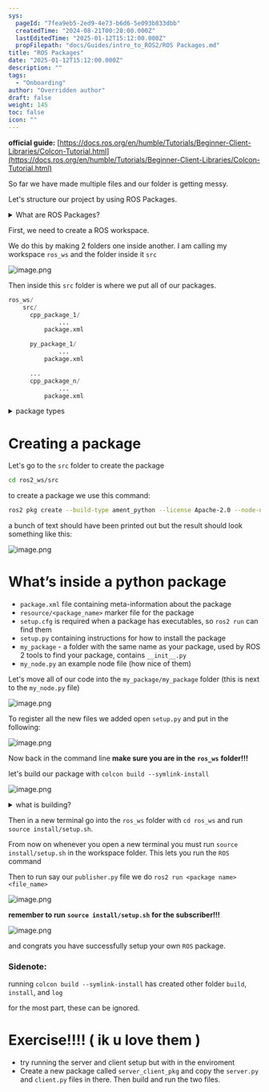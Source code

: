 ```yaml
---
sys:
  pageId: "7fea9eb5-2ed9-4e73-b6d6-5e093b833dbb"
  createdTime: "2024-08-21T00:28:00.000Z"
  lastEditedTime: "2025-01-12T15:12:00.000Z"
  propFilepath: "docs/Guides/intro_to_ROS2/ROS Packages.md"
title: "ROS Packages"
date: "2025-01-12T15:12:00.000Z"
description: ""
tags:
  - "Onboarding"
author: "Overridden author"
draft: false
weight: 145
toc: false
icon: ""
---
```


**official guide:** [https://docs.ros.org/en/humble/Tutorials/Beginner-Client-Libraries/Colcon-Tutorial.html](https://docs.ros.org/en/humble/Tutorials/Beginner-Client-Libraries/Colcon-Tutorial.html)

So far we have made multiple files and our folder is getting messy.

Let's structure our project by using ROS Packages.

<details>

<summary>What are ROS Packages?</summary>

ROS Packages are, as the name implies, packages of code that are highly sharable between ROS developers.

They consist of a folder, `package.xml` file, and source code

```python
      cpp_package_1/
		      ... imagine much code files here ..
          package.xml
```

</details>

First, we need to create a ROS workspace.

We do this by making 2 folders one inside another. I am calling my workspace `ros_ws` and the folder inside it `src`

![image.png](https://prod-files-secure.s3.us-west-2.amazonaws.com/d518164a-d88e-44d1-a4ee-3adb3bd8bce0/70706947-fd18-4537-a67b-e12946812d31/image.png?X-Amz-Algorithm=AWS4-HMAC-SHA256&X-Amz-Content-Sha256=UNSIGNED-PAYLOAD&X-Amz-Credential=ASIAZI2LB466ZZUCRS4Z%2F20250425%2Fus-west-2%2Fs3%2Faws4_request&X-Amz-Date=20250425T121512Z&X-Amz-Expires=3600&X-Amz-Security-Token=IQoJb3JpZ2luX2VjEJT%2F%2F%2F%2F%2F%2F%2F%2F%2F%2FwEaCXVzLXdlc3QtMiJGMEQCIFcNbUm%2FJVTM1AoDu%2F2sqE5LgWMsFSWvo1luWVacJW5BAiA6IqrhejUen4LYUCjfnMDUGzfxVRm7MPPnpq7Y%2FSaTkyr%2FAwgtEAAaDDYzNzQyMzE4MzgwNSIMcDXEQu6OvfqNWPCsKtwDHrsa4rCAUZfreV2b85eKGiJB4zq4F5hinWN6avZhWmhnLwop3OHjcJVVNsWLRL%2BeJVu4T%2F6Im1cJHPlBMR8CwId58wram5OIqhUMRSoHFqYisHN%2BLdXHwq2wOPpYV59ufBW%2BTsoaoPAwypJwhmskKFgq6usOl8zfSW30QDc0inFQqPIMX284p%2Bd2c7mM%2B2b2X4gyO6sp3NP4VqzGquzFQ%2BOg1i6Ej0cB7W1Jq0tmajDH%2FfOTAWqQVsCQAWUE3SoQv4SjjbtRPLrDTcAZpvLTkA2CPa1V%2F7itXHeBXeUdKetrDc5SQOGNHV76%2FnDKeSqUVDWHVI6rFDI9NJe4ulKiPUQv4RXP2kVpjNf2JDt2eHzbH8Tny%2Fju6PjZvnNXJJu8R0q3b3fgxOcIhqtkWdyMiOIbIXzfKEJhuC9dz0IPvbWtdQJi9DfQo%2BJ7%2B2GkZwcBOaw27WUn84hbpUqrVopsQh9g35xvo15HBxba5GiTJ9M3TraSkHyM89JjRplsDZjJCTwwV4Qi%2BbV8gud%2FhlCv9A9bc14dmmOXodJonlg5Q%2BqDwJFqMDzU0B0q6sY1D9%2B4DROxhPUwRVp%2F1mQhjH03g2BV3ypgCHwh2F1D2iRcqMKIOil2Jc9fZJXiHo0wi%2BStwAY6pgGIF81OGx0vsqKaScbhAlfyaMu%2Bto%2FML%2Bd2CSADLHMjctimSZ5hY6xh6RgO4aGy8vp7%2B27qgKMnEm%2BXXD8V6p8WypGxQQHEV4JAWFhMO%2BBOqzYa8uTmJbspLKsGIJ5ZYqkEpiLiqyrWvdchDCA15e1RDwkU75Rl4cdtRaf7fybZd1Bpk4y%2Fuf%2F0X5loOLdsMJajeKABCn0fcgOw6hKYueUmSdiH67XN&X-Amz-Signature=499fc3c440a82258fe11acc24e2ec4f76049f02ac4bbd9addbec178426fe908c&X-Amz-SignedHeaders=host&x-id=GetObject)

Then inside this `src` folder is where we put all of our packages.

```python
ros_ws/
    src/
      cpp_package_1/
		      ...
          package.xml

      py_package_1/
		      ...
          package.xml

      ...
      cpp_package_n/
		      ...
          package.xml

```

<details>

<summary>package types</summary>

packages can be either `C++` or python.

the intern file structure is different for each but for this guide we will stick to creating python packages

</details>

# Creating a package

Let's go to the `src` folder to create the package

```bash
cd ros2_ws/src
```

to create a package we use this command:

```bash
ros2 pkg create --build-type ament_python --license Apache-2.0 --node-name my_node my_package
```

a bunch of text should have been printed out but the result should look something like this:

![image.png](https://prod-files-secure.s3.us-west-2.amazonaws.com/d518164a-d88e-44d1-a4ee-3adb3bd8bce0/e6cf1e3f-8512-4a3e-b131-079f800bf3e8/image.png?X-Amz-Algorithm=AWS4-HMAC-SHA256&X-Amz-Content-Sha256=UNSIGNED-PAYLOAD&X-Amz-Credential=ASIAZI2LB466ZZUCRS4Z%2F20250425%2Fus-west-2%2Fs3%2Faws4_request&X-Amz-Date=20250425T121512Z&X-Amz-Expires=3600&X-Amz-Security-Token=IQoJb3JpZ2luX2VjEJT%2F%2F%2F%2F%2F%2F%2F%2F%2F%2FwEaCXVzLXdlc3QtMiJGMEQCIFcNbUm%2FJVTM1AoDu%2F2sqE5LgWMsFSWvo1luWVacJW5BAiA6IqrhejUen4LYUCjfnMDUGzfxVRm7MPPnpq7Y%2FSaTkyr%2FAwgtEAAaDDYzNzQyMzE4MzgwNSIMcDXEQu6OvfqNWPCsKtwDHrsa4rCAUZfreV2b85eKGiJB4zq4F5hinWN6avZhWmhnLwop3OHjcJVVNsWLRL%2BeJVu4T%2F6Im1cJHPlBMR8CwId58wram5OIqhUMRSoHFqYisHN%2BLdXHwq2wOPpYV59ufBW%2BTsoaoPAwypJwhmskKFgq6usOl8zfSW30QDc0inFQqPIMX284p%2Bd2c7mM%2B2b2X4gyO6sp3NP4VqzGquzFQ%2BOg1i6Ej0cB7W1Jq0tmajDH%2FfOTAWqQVsCQAWUE3SoQv4SjjbtRPLrDTcAZpvLTkA2CPa1V%2F7itXHeBXeUdKetrDc5SQOGNHV76%2FnDKeSqUVDWHVI6rFDI9NJe4ulKiPUQv4RXP2kVpjNf2JDt2eHzbH8Tny%2Fju6PjZvnNXJJu8R0q3b3fgxOcIhqtkWdyMiOIbIXzfKEJhuC9dz0IPvbWtdQJi9DfQo%2BJ7%2B2GkZwcBOaw27WUn84hbpUqrVopsQh9g35xvo15HBxba5GiTJ9M3TraSkHyM89JjRplsDZjJCTwwV4Qi%2BbV8gud%2FhlCv9A9bc14dmmOXodJonlg5Q%2BqDwJFqMDzU0B0q6sY1D9%2B4DROxhPUwRVp%2F1mQhjH03g2BV3ypgCHwh2F1D2iRcqMKIOil2Jc9fZJXiHo0wi%2BStwAY6pgGIF81OGx0vsqKaScbhAlfyaMu%2Bto%2FML%2Bd2CSADLHMjctimSZ5hY6xh6RgO4aGy8vp7%2B27qgKMnEm%2BXXD8V6p8WypGxQQHEV4JAWFhMO%2BBOqzYa8uTmJbspLKsGIJ5ZYqkEpiLiqyrWvdchDCA15e1RDwkU75Rl4cdtRaf7fybZd1Bpk4y%2Fuf%2F0X5loOLdsMJajeKABCn0fcgOw6hKYueUmSdiH67XN&X-Amz-Signature=01b8d90a2da33e809c1f0663fdf544246d1a4192d4ea4ef9a8cd23c122ecb2c7&X-Amz-SignedHeaders=host&x-id=GetObject)

# What’s inside a python package

- `package.xml` file containing meta-information about the package
- `resource/<package_name>` marker file for the package
- `setup.cfg` is required when a package has executables, so `ros2 run` can find them
- `setup.py` containing instructions for how to install the package
- `my_package` - a folder with the same name as your package, used by ROS 2 tools to find your package, contains `__init__.py`
- `my_node.py` an example node file (how nice of them)

Let's move all of our code into the `my_package/my_package` folder (this is next to the `my_node.py` file)

![image.png](https://prod-files-secure.s3.us-west-2.amazonaws.com/d518164a-d88e-44d1-a4ee-3adb3bd8bce0/9ce58f11-0da9-4d3e-b86d-506a9685d378/image.png?X-Amz-Algorithm=AWS4-HMAC-SHA256&X-Amz-Content-Sha256=UNSIGNED-PAYLOAD&X-Amz-Credential=ASIAZI2LB466ZZUCRS4Z%2F20250425%2Fus-west-2%2Fs3%2Faws4_request&X-Amz-Date=20250425T121512Z&X-Amz-Expires=3600&X-Amz-Security-Token=IQoJb3JpZ2luX2VjEJT%2F%2F%2F%2F%2F%2F%2F%2F%2F%2FwEaCXVzLXdlc3QtMiJGMEQCIFcNbUm%2FJVTM1AoDu%2F2sqE5LgWMsFSWvo1luWVacJW5BAiA6IqrhejUen4LYUCjfnMDUGzfxVRm7MPPnpq7Y%2FSaTkyr%2FAwgtEAAaDDYzNzQyMzE4MzgwNSIMcDXEQu6OvfqNWPCsKtwDHrsa4rCAUZfreV2b85eKGiJB4zq4F5hinWN6avZhWmhnLwop3OHjcJVVNsWLRL%2BeJVu4T%2F6Im1cJHPlBMR8CwId58wram5OIqhUMRSoHFqYisHN%2BLdXHwq2wOPpYV59ufBW%2BTsoaoPAwypJwhmskKFgq6usOl8zfSW30QDc0inFQqPIMX284p%2Bd2c7mM%2B2b2X4gyO6sp3NP4VqzGquzFQ%2BOg1i6Ej0cB7W1Jq0tmajDH%2FfOTAWqQVsCQAWUE3SoQv4SjjbtRPLrDTcAZpvLTkA2CPa1V%2F7itXHeBXeUdKetrDc5SQOGNHV76%2FnDKeSqUVDWHVI6rFDI9NJe4ulKiPUQv4RXP2kVpjNf2JDt2eHzbH8Tny%2Fju6PjZvnNXJJu8R0q3b3fgxOcIhqtkWdyMiOIbIXzfKEJhuC9dz0IPvbWtdQJi9DfQo%2BJ7%2B2GkZwcBOaw27WUn84hbpUqrVopsQh9g35xvo15HBxba5GiTJ9M3TraSkHyM89JjRplsDZjJCTwwV4Qi%2BbV8gud%2FhlCv9A9bc14dmmOXodJonlg5Q%2BqDwJFqMDzU0B0q6sY1D9%2B4DROxhPUwRVp%2F1mQhjH03g2BV3ypgCHwh2F1D2iRcqMKIOil2Jc9fZJXiHo0wi%2BStwAY6pgGIF81OGx0vsqKaScbhAlfyaMu%2Bto%2FML%2Bd2CSADLHMjctimSZ5hY6xh6RgO4aGy8vp7%2B27qgKMnEm%2BXXD8V6p8WypGxQQHEV4JAWFhMO%2BBOqzYa8uTmJbspLKsGIJ5ZYqkEpiLiqyrWvdchDCA15e1RDwkU75Rl4cdtRaf7fybZd1Bpk4y%2Fuf%2F0X5loOLdsMJajeKABCn0fcgOw6hKYueUmSdiH67XN&X-Amz-Signature=c69aaf03f3c5826597d67d00c3e6b0d9e2944ea0dd50952865070302888f27f4&X-Amz-SignedHeaders=host&x-id=GetObject)

To register all the new files we added open `setup.py` and put in the following:

![image.png](https://prod-files-secure.s3.us-west-2.amazonaws.com/d518164a-d88e-44d1-a4ee-3adb3bd8bce0/1cd7c262-4cae-4496-9d75-c178537d24a2/image.png?X-Amz-Algorithm=AWS4-HMAC-SHA256&X-Amz-Content-Sha256=UNSIGNED-PAYLOAD&X-Amz-Credential=ASIAZI2LB466ZZUCRS4Z%2F20250425%2Fus-west-2%2Fs3%2Faws4_request&X-Amz-Date=20250425T121512Z&X-Amz-Expires=3600&X-Amz-Security-Token=IQoJb3JpZ2luX2VjEJT%2F%2F%2F%2F%2F%2F%2F%2F%2F%2FwEaCXVzLXdlc3QtMiJGMEQCIFcNbUm%2FJVTM1AoDu%2F2sqE5LgWMsFSWvo1luWVacJW5BAiA6IqrhejUen4LYUCjfnMDUGzfxVRm7MPPnpq7Y%2FSaTkyr%2FAwgtEAAaDDYzNzQyMzE4MzgwNSIMcDXEQu6OvfqNWPCsKtwDHrsa4rCAUZfreV2b85eKGiJB4zq4F5hinWN6avZhWmhnLwop3OHjcJVVNsWLRL%2BeJVu4T%2F6Im1cJHPlBMR8CwId58wram5OIqhUMRSoHFqYisHN%2BLdXHwq2wOPpYV59ufBW%2BTsoaoPAwypJwhmskKFgq6usOl8zfSW30QDc0inFQqPIMX284p%2Bd2c7mM%2B2b2X4gyO6sp3NP4VqzGquzFQ%2BOg1i6Ej0cB7W1Jq0tmajDH%2FfOTAWqQVsCQAWUE3SoQv4SjjbtRPLrDTcAZpvLTkA2CPa1V%2F7itXHeBXeUdKetrDc5SQOGNHV76%2FnDKeSqUVDWHVI6rFDI9NJe4ulKiPUQv4RXP2kVpjNf2JDt2eHzbH8Tny%2Fju6PjZvnNXJJu8R0q3b3fgxOcIhqtkWdyMiOIbIXzfKEJhuC9dz0IPvbWtdQJi9DfQo%2BJ7%2B2GkZwcBOaw27WUn84hbpUqrVopsQh9g35xvo15HBxba5GiTJ9M3TraSkHyM89JjRplsDZjJCTwwV4Qi%2BbV8gud%2FhlCv9A9bc14dmmOXodJonlg5Q%2BqDwJFqMDzU0B0q6sY1D9%2B4DROxhPUwRVp%2F1mQhjH03g2BV3ypgCHwh2F1D2iRcqMKIOil2Jc9fZJXiHo0wi%2BStwAY6pgGIF81OGx0vsqKaScbhAlfyaMu%2Bto%2FML%2Bd2CSADLHMjctimSZ5hY6xh6RgO4aGy8vp7%2B27qgKMnEm%2BXXD8V6p8WypGxQQHEV4JAWFhMO%2BBOqzYa8uTmJbspLKsGIJ5ZYqkEpiLiqyrWvdchDCA15e1RDwkU75Rl4cdtRaf7fybZd1Bpk4y%2Fuf%2F0X5loOLdsMJajeKABCn0fcgOw6hKYueUmSdiH67XN&X-Amz-Signature=c7f33ab521c56220528859ea19dc22f38c59dfd42d520b5fab53a087fb300f00&X-Amz-SignedHeaders=host&x-id=GetObject)

Now back in the command line **make sure you are in the** **`ros_ws`** **folder!!!**

let's build our package with `colcon build --symlink-install`

![image.png](https://prod-files-secure.s3.us-west-2.amazonaws.com/d518164a-d88e-44d1-a4ee-3adb3bd8bce0/2f2a0d27-b173-48fd-b189-5f5c0ce65619/image.png?X-Amz-Algorithm=AWS4-HMAC-SHA256&X-Amz-Content-Sha256=UNSIGNED-PAYLOAD&X-Amz-Credential=ASIAZI2LB466ZZUCRS4Z%2F20250425%2Fus-west-2%2Fs3%2Faws4_request&X-Amz-Date=20250425T121512Z&X-Amz-Expires=3600&X-Amz-Security-Token=IQoJb3JpZ2luX2VjEJT%2F%2F%2F%2F%2F%2F%2F%2F%2F%2FwEaCXVzLXdlc3QtMiJGMEQCIFcNbUm%2FJVTM1AoDu%2F2sqE5LgWMsFSWvo1luWVacJW5BAiA6IqrhejUen4LYUCjfnMDUGzfxVRm7MPPnpq7Y%2FSaTkyr%2FAwgtEAAaDDYzNzQyMzE4MzgwNSIMcDXEQu6OvfqNWPCsKtwDHrsa4rCAUZfreV2b85eKGiJB4zq4F5hinWN6avZhWmhnLwop3OHjcJVVNsWLRL%2BeJVu4T%2F6Im1cJHPlBMR8CwId58wram5OIqhUMRSoHFqYisHN%2BLdXHwq2wOPpYV59ufBW%2BTsoaoPAwypJwhmskKFgq6usOl8zfSW30QDc0inFQqPIMX284p%2Bd2c7mM%2B2b2X4gyO6sp3NP4VqzGquzFQ%2BOg1i6Ej0cB7W1Jq0tmajDH%2FfOTAWqQVsCQAWUE3SoQv4SjjbtRPLrDTcAZpvLTkA2CPa1V%2F7itXHeBXeUdKetrDc5SQOGNHV76%2FnDKeSqUVDWHVI6rFDI9NJe4ulKiPUQv4RXP2kVpjNf2JDt2eHzbH8Tny%2Fju6PjZvnNXJJu8R0q3b3fgxOcIhqtkWdyMiOIbIXzfKEJhuC9dz0IPvbWtdQJi9DfQo%2BJ7%2B2GkZwcBOaw27WUn84hbpUqrVopsQh9g35xvo15HBxba5GiTJ9M3TraSkHyM89JjRplsDZjJCTwwV4Qi%2BbV8gud%2FhlCv9A9bc14dmmOXodJonlg5Q%2BqDwJFqMDzU0B0q6sY1D9%2B4DROxhPUwRVp%2F1mQhjH03g2BV3ypgCHwh2F1D2iRcqMKIOil2Jc9fZJXiHo0wi%2BStwAY6pgGIF81OGx0vsqKaScbhAlfyaMu%2Bto%2FML%2Bd2CSADLHMjctimSZ5hY6xh6RgO4aGy8vp7%2B27qgKMnEm%2BXXD8V6p8WypGxQQHEV4JAWFhMO%2BBOqzYa8uTmJbspLKsGIJ5ZYqkEpiLiqyrWvdchDCA15e1RDwkU75Rl4cdtRaf7fybZd1Bpk4y%2Fuf%2F0X5loOLdsMJajeKABCn0fcgOw6hKYueUmSdiH67XN&X-Amz-Signature=4e212dae3843c2f54c09d71a1990f701d8a273616581c73ff803e2bd3aaca61a&X-Amz-SignedHeaders=host&x-id=GetObject)

<details>

<summary>what is building?</summary>

if you are a CS major at Rose-Hulman you will learn the answer to this in CSSE132

but TLDR; is it combines all the code files into one program that can be run easily 

</details>

Then in a new terminal go into the `ros_ws` folder with `cd ros_ws` and run `source install/setup.sh`. 

From now on whenever you open a new terminal you must run `source install/setup.sh` in the workspace folder. This lets you run the `ROS` command

Then to run say our `publisher.py` file we do `ros2 run <package name> <file_name>`

![image.png](https://prod-files-secure.s3.us-west-2.amazonaws.com/d518164a-d88e-44d1-a4ee-3adb3bd8bce0/4f4b1219-3a44-4632-aa0a-ce3471699f59/image.png?X-Amz-Algorithm=AWS4-HMAC-SHA256&X-Amz-Content-Sha256=UNSIGNED-PAYLOAD&X-Amz-Credential=ASIAZI2LB466ZZUCRS4Z%2F20250425%2Fus-west-2%2Fs3%2Faws4_request&X-Amz-Date=20250425T121512Z&X-Amz-Expires=3600&X-Amz-Security-Token=IQoJb3JpZ2luX2VjEJT%2F%2F%2F%2F%2F%2F%2F%2F%2F%2FwEaCXVzLXdlc3QtMiJGMEQCIFcNbUm%2FJVTM1AoDu%2F2sqE5LgWMsFSWvo1luWVacJW5BAiA6IqrhejUen4LYUCjfnMDUGzfxVRm7MPPnpq7Y%2FSaTkyr%2FAwgtEAAaDDYzNzQyMzE4MzgwNSIMcDXEQu6OvfqNWPCsKtwDHrsa4rCAUZfreV2b85eKGiJB4zq4F5hinWN6avZhWmhnLwop3OHjcJVVNsWLRL%2BeJVu4T%2F6Im1cJHPlBMR8CwId58wram5OIqhUMRSoHFqYisHN%2BLdXHwq2wOPpYV59ufBW%2BTsoaoPAwypJwhmskKFgq6usOl8zfSW30QDc0inFQqPIMX284p%2Bd2c7mM%2B2b2X4gyO6sp3NP4VqzGquzFQ%2BOg1i6Ej0cB7W1Jq0tmajDH%2FfOTAWqQVsCQAWUE3SoQv4SjjbtRPLrDTcAZpvLTkA2CPa1V%2F7itXHeBXeUdKetrDc5SQOGNHV76%2FnDKeSqUVDWHVI6rFDI9NJe4ulKiPUQv4RXP2kVpjNf2JDt2eHzbH8Tny%2Fju6PjZvnNXJJu8R0q3b3fgxOcIhqtkWdyMiOIbIXzfKEJhuC9dz0IPvbWtdQJi9DfQo%2BJ7%2B2GkZwcBOaw27WUn84hbpUqrVopsQh9g35xvo15HBxba5GiTJ9M3TraSkHyM89JjRplsDZjJCTwwV4Qi%2BbV8gud%2FhlCv9A9bc14dmmOXodJonlg5Q%2BqDwJFqMDzU0B0q6sY1D9%2B4DROxhPUwRVp%2F1mQhjH03g2BV3ypgCHwh2F1D2iRcqMKIOil2Jc9fZJXiHo0wi%2BStwAY6pgGIF81OGx0vsqKaScbhAlfyaMu%2Bto%2FML%2Bd2CSADLHMjctimSZ5hY6xh6RgO4aGy8vp7%2B27qgKMnEm%2BXXD8V6p8WypGxQQHEV4JAWFhMO%2BBOqzYa8uTmJbspLKsGIJ5ZYqkEpiLiqyrWvdchDCA15e1RDwkU75Rl4cdtRaf7fybZd1Bpk4y%2Fuf%2F0X5loOLdsMJajeKABCn0fcgOw6hKYueUmSdiH67XN&X-Amz-Signature=05e08c93562c8fa96598c12d802570d0f89233f8bfc1192d3ceda9a1dfe5929a&X-Amz-SignedHeaders=host&x-id=GetObject)

**remember to run** **`source install/setup.sh`** **for the subscriber!!!**

![image.png](https://prod-files-secure.s3.us-west-2.amazonaws.com/d518164a-d88e-44d1-a4ee-3adb3bd8bce0/02121119-dad4-49ec-8356-c956108b4243/image.png?X-Amz-Algorithm=AWS4-HMAC-SHA256&X-Amz-Content-Sha256=UNSIGNED-PAYLOAD&X-Amz-Credential=ASIAZI2LB466ZZUCRS4Z%2F20250425%2Fus-west-2%2Fs3%2Faws4_request&X-Amz-Date=20250425T121512Z&X-Amz-Expires=3600&X-Amz-Security-Token=IQoJb3JpZ2luX2VjEJT%2F%2F%2F%2F%2F%2F%2F%2F%2F%2FwEaCXVzLXdlc3QtMiJGMEQCIFcNbUm%2FJVTM1AoDu%2F2sqE5LgWMsFSWvo1luWVacJW5BAiA6IqrhejUen4LYUCjfnMDUGzfxVRm7MPPnpq7Y%2FSaTkyr%2FAwgtEAAaDDYzNzQyMzE4MzgwNSIMcDXEQu6OvfqNWPCsKtwDHrsa4rCAUZfreV2b85eKGiJB4zq4F5hinWN6avZhWmhnLwop3OHjcJVVNsWLRL%2BeJVu4T%2F6Im1cJHPlBMR8CwId58wram5OIqhUMRSoHFqYisHN%2BLdXHwq2wOPpYV59ufBW%2BTsoaoPAwypJwhmskKFgq6usOl8zfSW30QDc0inFQqPIMX284p%2Bd2c7mM%2B2b2X4gyO6sp3NP4VqzGquzFQ%2BOg1i6Ej0cB7W1Jq0tmajDH%2FfOTAWqQVsCQAWUE3SoQv4SjjbtRPLrDTcAZpvLTkA2CPa1V%2F7itXHeBXeUdKetrDc5SQOGNHV76%2FnDKeSqUVDWHVI6rFDI9NJe4ulKiPUQv4RXP2kVpjNf2JDt2eHzbH8Tny%2Fju6PjZvnNXJJu8R0q3b3fgxOcIhqtkWdyMiOIbIXzfKEJhuC9dz0IPvbWtdQJi9DfQo%2BJ7%2B2GkZwcBOaw27WUn84hbpUqrVopsQh9g35xvo15HBxba5GiTJ9M3TraSkHyM89JjRplsDZjJCTwwV4Qi%2BbV8gud%2FhlCv9A9bc14dmmOXodJonlg5Q%2BqDwJFqMDzU0B0q6sY1D9%2B4DROxhPUwRVp%2F1mQhjH03g2BV3ypgCHwh2F1D2iRcqMKIOil2Jc9fZJXiHo0wi%2BStwAY6pgGIF81OGx0vsqKaScbhAlfyaMu%2Bto%2FML%2Bd2CSADLHMjctimSZ5hY6xh6RgO4aGy8vp7%2B27qgKMnEm%2BXXD8V6p8WypGxQQHEV4JAWFhMO%2BBOqzYa8uTmJbspLKsGIJ5ZYqkEpiLiqyrWvdchDCA15e1RDwkU75Rl4cdtRaf7fybZd1Bpk4y%2Fuf%2F0X5loOLdsMJajeKABCn0fcgOw6hKYueUmSdiH67XN&X-Amz-Signature=43a3727370c0e3e7f2fb0f1fbfc1bf8f0dbdd8d28efa1cca3b855a989e2f0ff3&X-Amz-SignedHeaders=host&x-id=GetObject)

and congrats you have successfully setup your own `ROS` package.

### Sidenote:

running `colcon build --symlink-install` has created other folder `build`, `install`, and `log`

for the most part, these can be ignored.

# Exercise!!!! ( ik u love them )

- try running the server and client setup but with in the enviroment
- Create a new package called `server_client_pkg` and copy the `server.py` and `client.py` files in there. Then build and run the two files.
